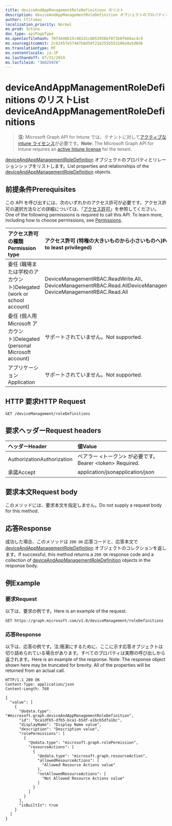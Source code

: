 ```yaml
---
title: deviceAndAppManagementRoleDefinitions のリスト
description: deviceAndAppManagementRoleDefinition オブジェクトのプロパティとリレーションシップをリストします。
author: tfitzmac
localization_priority: Normal
ms.prod: Intune
doc_type: apiPageType
ms.openlocfilehash: 70fd440b15c402d1c805395bbf8f1b0fb04ac4c9
ms.sourcegitcommit: 2c62457e57467b8d50f21b255b553106a9a5d8d6
ms.translationtype: MT
ms.contentlocale: ja-JP
ms.lasthandoff: 07/31/2019
ms.locfileid: "36025978"
---
```

# <a name="list-deviceandappmanagementroledefinitions"></a><span data-ttu-id="f768c-103">deviceAndAppManagementRoleDefinitions のリスト</span><span class="sxs-lookup"><span data-stu-id="f768c-103">List deviceAndAppManagementRoleDefinitions</span></span>

> <span data-ttu-id="f768c-104">**注:** Microsoft Graph API for Intune では、テナントに対して[アクティブな intune ライセンス](https://go.microsoft.com/fwlink/?linkid=839381)が必要です。</span><span class="sxs-lookup"><span data-stu-id="f768c-104">**Note:** The Microsoft Graph API for Intune requires an [active Intune license](https://go.microsoft.com/fwlink/?linkid=839381) for the tenant.</span></span>

<span data-ttu-id="f768c-105">[deviceAndAppManagementRoleDefinition](../resources/intune-rbac-deviceandappmanagementroledefinition.md) オブジェクトのプロパティとリレーションシップをリストします。</span><span class="sxs-lookup"><span data-stu-id="f768c-105">List properties and relationships of the [deviceAndAppManagementRoleDefinition](../resources/intune-rbac-deviceandappmanagementroledefinition.md) objects.</span></span>

## <a name="prerequisites"></a><span data-ttu-id="f768c-106">前提条件</span><span class="sxs-lookup"><span data-stu-id="f768c-106">Prerequisites</span></span>
<span data-ttu-id="f768c-p101">この API を呼び出すには、次のいずれかのアクセス許可が必要です。アクセス許可の選択方法などの詳細については、「[アクセス許可](/graph/permissions-reference)」を参照してください。</span><span class="sxs-lookup"><span data-stu-id="f768c-p101">One of the following permissions is required to call this API. To learn more, including how to choose permissions, see [Permissions](/graph/permissions-reference).</span></span>

|<span data-ttu-id="f768c-109">アクセス許可の種類</span><span class="sxs-lookup"><span data-stu-id="f768c-109">Permission type</span></span>|<span data-ttu-id="f768c-110">アクセス許可 (特権の大きいものから小さいものへ)</span><span class="sxs-lookup"><span data-stu-id="f768c-110">Permissions (from most to least privileged)</span></span>|
|:---|:---|
|<span data-ttu-id="f768c-111">委任 (職場または学校のアカウント)</span><span class="sxs-lookup"><span data-stu-id="f768c-111">Delegated (work or school account)</span></span>|<span data-ttu-id="f768c-112">DeviceManagementRBAC.ReadWrite.All、DeviceManagementRBAC.Read.All</span><span class="sxs-lookup"><span data-stu-id="f768c-112">DeviceManagementRBAC.ReadWrite.All, DeviceManagementRBAC.Read.All</span></span>|
|<span data-ttu-id="f768c-113">委任 (個人用 Microsoft アカウント)</span><span class="sxs-lookup"><span data-stu-id="f768c-113">Delegated (personal Microsoft account)</span></span>|<span data-ttu-id="f768c-114">サポートされていません。</span><span class="sxs-lookup"><span data-stu-id="f768c-114">Not supported.</span></span>|
|<span data-ttu-id="f768c-115">アプリケーション</span><span class="sxs-lookup"><span data-stu-id="f768c-115">Application</span></span>|<span data-ttu-id="f768c-116">サポートされていません。</span><span class="sxs-lookup"><span data-stu-id="f768c-116">Not supported.</span></span>|

## <a name="http-request"></a><span data-ttu-id="f768c-117">HTTP 要求</span><span class="sxs-lookup"><span data-stu-id="f768c-117">HTTP Request</span></span>
<!-- {
  "blockType": "ignored"
}
-->
``` http
GET /deviceManagement/roleDefinitions
```

## <a name="request-headers"></a><span data-ttu-id="f768c-118">要求ヘッダー</span><span class="sxs-lookup"><span data-stu-id="f768c-118">Request headers</span></span>
|<span data-ttu-id="f768c-119">ヘッダー</span><span class="sxs-lookup"><span data-stu-id="f768c-119">Header</span></span>|<span data-ttu-id="f768c-120">値</span><span class="sxs-lookup"><span data-stu-id="f768c-120">Value</span></span>|
|:---|:---|
|<span data-ttu-id="f768c-121">Authorization</span><span class="sxs-lookup"><span data-stu-id="f768c-121">Authorization</span></span>|<span data-ttu-id="f768c-122">ベアラー &lt;トークン&gt; が必要です。</span><span class="sxs-lookup"><span data-stu-id="f768c-122">Bearer &lt;token&gt; Required.</span></span>|
|<span data-ttu-id="f768c-123">承諾</span><span class="sxs-lookup"><span data-stu-id="f768c-123">Accept</span></span>|<span data-ttu-id="f768c-124">application/json</span><span class="sxs-lookup"><span data-stu-id="f768c-124">application/json</span></span>|

## <a name="request-body"></a><span data-ttu-id="f768c-125">要求本文</span><span class="sxs-lookup"><span data-stu-id="f768c-125">Request body</span></span>
<span data-ttu-id="f768c-126">このメソッドには、要求本文を指定しません。</span><span class="sxs-lookup"><span data-stu-id="f768c-126">Do not supply a request body for this method.</span></span>

## <a name="response"></a><span data-ttu-id="f768c-127">応答</span><span class="sxs-lookup"><span data-stu-id="f768c-127">Response</span></span>
<span data-ttu-id="f768c-128">成功した場合、このメソッドは `200 OK` 応答コードと、応答本文で [deviceAndAppManagementRoleDefinition](../resources/intune-rbac-deviceandappmanagementroledefinition.md) オブジェクトのコレクションを返します。</span><span class="sxs-lookup"><span data-stu-id="f768c-128">If successful, this method returns a `200 OK` response code and a collection of [deviceAndAppManagementRoleDefinition](../resources/intune-rbac-deviceandappmanagementroledefinition.md) objects in the response body.</span></span>

## <a name="example"></a><span data-ttu-id="f768c-129">例</span><span class="sxs-lookup"><span data-stu-id="f768c-129">Example</span></span>

### <a name="request"></a><span data-ttu-id="f768c-130">要求</span><span class="sxs-lookup"><span data-stu-id="f768c-130">Request</span></span>
<span data-ttu-id="f768c-131">以下は、要求の例です。</span><span class="sxs-lookup"><span data-stu-id="f768c-131">Here is an example of the request.</span></span>
``` http
GET https://graph.microsoft.com/v1.0/deviceManagement/roleDefinitions
```

### <a name="response"></a><span data-ttu-id="f768c-132">応答</span><span class="sxs-lookup"><span data-stu-id="f768c-132">Response</span></span>
<span data-ttu-id="f768c-p102">以下は、応答の例です。注:簡潔にするために、ここに示す応答オブジェクトは切り詰められている場合があります。すべてのプロパティは実際の呼び出しから返されます。</span><span class="sxs-lookup"><span data-stu-id="f768c-p102">Here is an example of the response. Note: The response object shown here may be truncated for brevity. All of the properties will be returned from an actual call.</span></span>
``` http
HTTP/1.1 200 OK
Content-Type: application/json
Content-Length: 768

{
  "value": [
    {
      "@odata.type": "#microsoft.graph.deviceAndAppManagementRoleDefinition",
      "id": "bca1dfb5-dfb5-bca1-b5df-a1bcb5dfa1bc",
      "displayName": "Display Name value",
      "description": "Description value",
      "rolePermissions": [
        {
          "@odata.type": "microsoft.graph.rolePermission",
          "resourceActions": [
            {
              "@odata.type": "microsoft.graph.resourceAction",
              "allowedResourceActions": [
                "Allowed Resource Actions value"
              ],
              "notAllowedResourceActions": [
                "Not Allowed Resource Actions value"
              ]
            }
          ]
        }
      ],
      "isBuiltIn": true
    }
  ]
}
```



